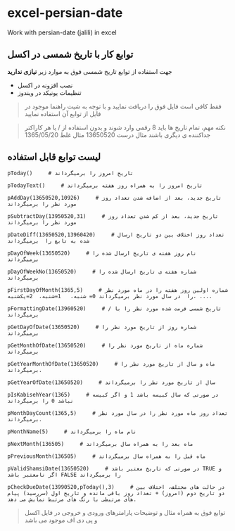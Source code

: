 #  excel-persian-date
Work with persian-date (jalili) in excel


## توابع کار با تاریخ شمسی در اکسل
جهت استفاده از توابع تاریخ شمسی فوق به موارد زیر **نیازی ندارید**
 - نصب اقزونه در اکسل
 - تنظیمات یونیکد در ویندوز

> فقط کافی است فایل فوق را دریافت نمایید و با توجه به شیت راهنما موجود در فایل از توابع آن استفاده نمایید

> نکته مهم، تمام تاریخ ها باید 8 رقمی وارد شوند و بدون استفاده از / یا هر کاراکتر جداکننده ی دیگری باشند
مثال درست 13650520
مثال غلط 1365/05/20


## لیست توابع قابل استفاده
```
pToday()     # تاریخ امروز را برمیگرداند

pTodayText()     # تاریخ امروز را به همراه روز هفته برمیگرداند

pAddDay(13650520,10926)     # تاریخ جدید، بعد از اضافه شدن تعداد روز مورد نظر را برمیگرداند

pSubtractDay(13950520,31)     # تاریخ جدید، بعد از کم شدن تعداد روز مورد نظر را برمیگرداند

pDateDiff(13650520,13960420)     # تعداد روز اختلاف بین دو تاریخ ارسال شده به تابع را  برمیگرداند

pDayOfWeek(13650520)     # نام روز هفته ی تاریخ ارسال شده را برمیگرداند

pDayOfWeekNo(13650520)     # شماره هفته ی تاریخ ارسال شده را برمیگرداند

pFirstDayOfMonth(1365,5)     # شماره اولین روز هفته را در ماه مورد نظر را  در سال مورد نظر برمیگرداند 0= شنبه،   1=شنبه،  2=یکشنبه، ....

pFormattingDate(13960520)     # تاریخ شمسی فرمت شده مورد نظر را با / برمیگرداند

pGetDayOfDate(13650520)     # شماره روز از تاریخ مورد نظر را برمیگرداند

pGetMonthOfDate(13650520)     # شماره ماه از تاریخ مورد نظر را برمیگرداند

pGetYearMonthOfDate(13650520)     # ماه و سال از تاریخ مورد نظر را برمیگرداند.

pGetYearOfDate(13650520)     # سال از تاریخ مورد نظر را برمیگرداند

pIsKabisehYear(1365)     # در صورتی که سال کبیسه باشد 1 و اگر کبیسه نباشد 0 را برمیگرداند

pMonthDayCount(1365,5)     # تعداد روز ماه مورد نظر را در سال مورد نظر برمیگرداند.

pMonthName(5)     # نام ماه را برمیگرداند

pNextMonth(136505)     # ماه بعد را به همراه سال برمیگرداند

pPreviousMonth(136505)     # ماه قبل را به همراه سال برمیگرداند

pValidShamsiDate(13650520)     # در صورتی که تاریخ معتبر باشد TRUE و اگر نامعتبر باشد FALSE را برمیگرداند

pCheckDueDate(13990520,pToday(),3)     # در حالت های مختلف، اختلاف بین دو تاریخ دوم (امروز) + تعداد روز باقی مانده و تاریخ اول (سررسید) پیام های مرتبطی با رنگ های مرتبط نمایش می دهد.

```
> توابع فوق به همراه مثال و توضیحات پارامترهای ورودی و خروجی در فایل اکسل و پی دی اف موجود می باشد

